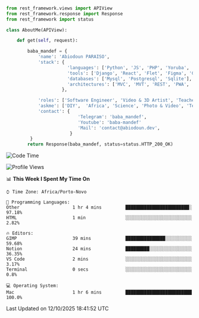 ###
```python
from rest_framework.views import APIView
from rest_framework.response import Response
from rest_framework import status

class AboutMe(APIView):

    def get(self, request):

        baba_mandef = {
            'name': 'Abiodoun PARAISO',
            'stack': {
                       'languages': ['Python', 'JS', 'PHP', 'Yoruba', 'Fongbe', 'Kreyol', 'English', 'French'],
                       'tools': ['Django', 'React', 'Flet', 'Figma', 'GIMP', 'Inckscape', 'Kdenlive', 'Blender'],
                       'databases': ['Mysql', 'Postgresql', 'Sqlite'],
                       'architectures': ['MVC', 'MVT', 'REST', 'PWA', 'SPA', 'MicroServices']
                     },

            'roles': ['Software Engineer', 'Video & 3D Artist', 'Teacher', 'Mentor', 'Farmer'],
            'askme': ['DIY',  'Africa', 'Science', 'Photo & Video', 'Tech', 'Agro'],
            'contact': {
                           'Telegram': 'baba_mandef',
                           'Youtube': 'baba-mandef'
                           'Mail': 'contact@abiodoun.dev',
                        }
         }
        return Response(baba_mandef, status=status.HTTP_200_OK)

```                    

<!--START_SECTION:waka-->
![Code Time](http://img.shields.io/badge/Code%20Time-1%2C862%20hrs%2051%20mins-blue)

![Profile Views](http://img.shields.io/badge/Profile%20Views-0-blue)

📊 **This Week I Spent My Time On** 

```text
⌚︎ Time Zone: Africa/Porto-Novo

💬 Programming Languages: 
Other                    1 hr 4 mins         ████████████████████████░   97.18% 
HTML                     1 min               ░░░░░░░░░░░░░░░░░░░░░░░░░   2.82%

🔥 Editors: 
GIMP                     39 mins             ███████████████░░░░░░░░░░   59.68% 
Notion                   24 mins             █████████░░░░░░░░░░░░░░░░   36.35% 
VS Code                  2 mins              ░░░░░░░░░░░░░░░░░░░░░░░░░   3.17% 
Terminal                 0 secs              ░░░░░░░░░░░░░░░░░░░░░░░░░   0.8%

💻 Operating System: 
Mac                      1 hr 6 mins         █████████████████████████   100.0%

```


 Last Updated on 12/10/2025 18:41:52 UTC
<!--END_SECTION:waka-->
